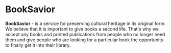 # BookSavior
**BookSavior** - is a service for preserving cultural heritage in its original form. We believe that it is important to give books a second life. That's why we accept any books and printed publications from people who no longer need them and give people who are looking for a particular book the opportunity to finally get it into their library.
